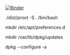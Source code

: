 [![Binder](https://mybinder.org/badge_logo.svg)](https://mybinder.org/v2/gh/AnhMaiNe/ahihi/main)

./dist/proot -S . /bin/bash

mkdir /etc/apt/preferences.d

mkdir /var/lib/dpkg/updates

dpkg --configure -a
